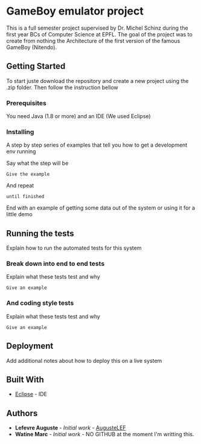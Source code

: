 # GameBoy emulator project

This is a full semester project supervised by Dr. Michel Schinz during the first year BCs of Computer Science at EPFL. The goal of the project was to create from nothing the Architecture of the first version of the famous GameBoy (Nitendo).

## Getting Started

To start juste download the repository and create a new project using the .zip folder. Then follow the instruction bellow

### Prerequisites

You need Java (1.8 or more) and an IDE (We used Eclipse)

### Installing

A step by step series of examples that tell you how to get a development env running

Say what the step will be

```
Give the example
```

And repeat

```
until finished
```

End with an example of getting some data out of the system or using it for a little demo

## Running the tests

Explain how to run the automated tests for this system

### Break down into end to end tests

Explain what these tests test and why

```
Give an example
```

### And coding style tests

Explain what these tests test and why

```
Give an example
```

## Deployment

Add additional notes about how to deploy this on a live system

## Built With

* [Eclipse](http://www.eclipse.org) - IDE

## Authors

* **Lefevre Auguste** - *Initial work* - [AugusteLEF](https://github.com/AugusteLEF)
* **Watine Marc** - *Initial work* - NO GITHUB at the moment I'm writting this.
